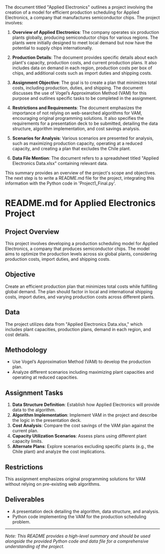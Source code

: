 The document titled "Applied Electronics" outlines a project involving the creation of a model for efficient production scheduling for Applied Electronics, a company that manufactures semiconductor chips. The project involves:

1. **Overview of Applied Electronics**: The company operates six production plants globally, producing semiconductor chips for various regions. The plants were initially designed to meet local demand but now have the potential to supply chips internationally.

2. **Production Details**: The document provides specific details about each plant's capacity, production costs, and current production plans. It also includes data on demand in each region, production costs per box of chips, and additional costs such as import duties and shipping costs.

3. **Assignment Objective**: The goal is to create a plan that minimizes total costs, including production, duties, and shipping. The document discusses the use of Vogel’s Approximation Method (VAM) for this purpose and outlines specific tasks to be completed in the assignment.

4. **Restrictions and Requirements**: The document emphasizes the importance of not relying on web-searched algorithms for VAM, encouraging original programming solutions. It also specifies the requirements for a presentation deck to be submitted, detailing the data structure, algorithm implementation, and cost savings analysis.

5. **Scenarios for Analysis**: Various scenarios are presented for analysis, such as maximizing production capacity, operating at a reduced capacity, and creating a plan that excludes the Chile plant.

6. **Data File Mention**: The document refers to a spreadsheet titled "Applied Electronics Data.xlsx" containing relevant data.

This summary provides an overview of the project's scope and objectives. The next step is to write a README.md file for the project, integrating this information with the Python code in 'Project1_Final.py'.

# README.md for Applied Electronics Project

## Project Overview
This project involves developing a production scheduling model for Applied Electronics, a company that produces semiconductor chips. The model aims to optimize the production levels across six global plants, considering production costs, import duties, and shipping costs.

## Objective
Create an efficient production plan that minimizes total costs while fulfilling global demand. The plan should factor in local and international shipping costs, import duties, and varying production costs across different plants.

## Data
The project utilizes data from "Applied Electronics Data.xlsx," which includes plant capacities, production plans, demand in each region, and cost details.

## Methodology
- Use Vogel’s Approximation Method (VAM) to develop the production plan.
- Analyze different scenarios including maximizing plant capacities and operating at reduced capacities.

## Assignment Tasks
1. **Data Structure Definition**: Establish how Applied Electronics will provide data to the algorithm.
2. **Algorithm Implementation**: Implement VAM in the project and describe the logic in the presentation deck.
3. **Cost Analysis**: Compare the cost savings of the VAM plan against the current plan.
4. **Capacity Utilization Scenarios**: Assess plans using different plant capacity limits.
5. **Alternate Plans**: Explore scenarios excluding specific plants (e.g., the Chile plant) and analyze the cost implications.

## Restrictions
This assignment emphasizes original programming solutions for VAM without relying on pre-existing web algorithms.

## Deliverables
- A presentation deck detailing the algorithm, data structure, and analysis.
- Python code implementing the VAM for the production scheduling problem.

---
*Note: This README provides a high-level summary and should be used alongside the provided Python code and data file for a comprehensive understanding of the project.*
